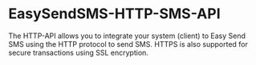 # EasySendSMS-HTTP-SMS-API
The HTTP-API allows you to integrate your system (client) to Easy Send SMS using the HTTP protocol to send SMS. HTTPS is also supported for secure transactions using SSL encryption.
